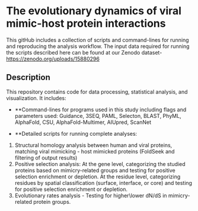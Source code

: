 # The evolutionary dynamics of viral mimic-host protein interactions

This gitHub includes a collection of scripts and command-lines for running and reproducing the analysis workflow. The input data required for running the scripts described here can be found at our Zenodo dataset- https://zenodo.org/uploads/15880296

## Description

This repository contains code for data processing, statistical analysis, and visualization. It includes:

- **Command-lines for programs used in this study including flags and parameters used:
Guidance, 3SEQ, PAML, Selecton, BLAST, PhyML, AlphaFold, CSU, AlphaFold-Multimer, AIUpred, ScanNet


- **Detailed scripts for running complete analyses:
1) Structural homology analysis between human and viral proteins, matching viral mimicking - host mimicked proteins (FoldSeek and filtering of output results)
2) Positive selection analysis:
At the gene level, categorizing the studied proteins based on mimicry-related groups and testing for positive selection enrichment or depletion. 
At the residue level, categorizing residues by spatial classification (surface, interface, or core) and testing for positive selection enrichment or depletion.
3) Evolutionary rates analysis - Testing for higher\lower dN/dS in mimicry-related protein groups.

